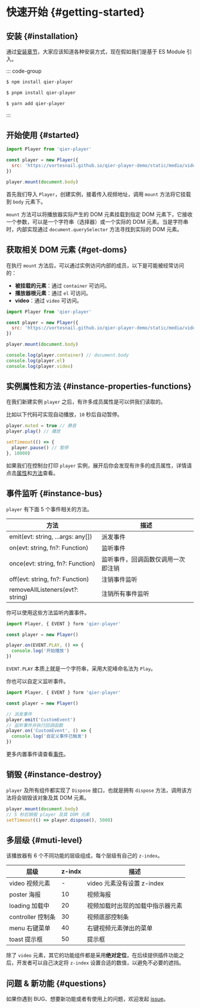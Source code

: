 # 快速开始 {#getting-started}

## 安装 {#installation}

通过[安装章节](./installation)，大家应该知道各种安装方式，现在假如我们是基于 ES Module 引入。

::: code-group

```sh [npm]
$ npm install qier-player
```

```sh [pnpm]
$ pnpm install qier-player
```

```sh [yarn]
$ yarn add qier-player
```

:::

## 开始使用 {#started}

```js
import Player from 'qier-player'

const player = new Player({
  src: 'https://vortesnail.github.io/qier-player-demo/static/media/video480p.d116ba09.mp4',
})

player.mount(document.body)
```

首先我们导入 `Player`，创建实例，接着传入视频地址，调用 `mount` 方法将它挂载到 `body` 元素下。

`mount` 方法可以将播放器实际产生的 DOM 元素挂载到指定 DOM 元素下，它接收一个参数，可以是一个字符串（选择器）或一个实际的 DOM 元素。当是字符串时，内部实现通过 `document.querySelector` 方法寻找到实际的 DOM 元素。

## 获取相关 DOM 元素 {#get-doms}

在执行 `mount` 方法后，可以通过实例访问内部的成员，以下是可能被经常访问的：

- **被挂载的元素**：通过 `container` 可访问。
- **播放器根元素**：通过 `el` 可访问。
- **video**：通过 `video` 可访问。

```js
import Player from 'qier-player'

const player = new Player({
  src: 'https://vortesnail.github.io/qier-player-demo/static/media/video480p.d116ba09.mp4',
})

player.mount(document.body)

console.log(player.container) // document.body
console.log(player.el)
console.log(player.video)
```

## 实例属性和方法 {#instance-properties-functions}

在我们新建实例 `player` 之后，有许多成员属性是可以供我们读取的。

比如以下代码可实现自动播放，`10` 秒后自动暂停。

```js
player.muted = true // 静音
player.play() // 播放

setTimeout(() => {
  player.pause() // 暂停
}, 10000)
```

如果我们在控制台打印 `player` 实例，展开后你会发现有许多的成员属性，详情请点击[属性](../api/properties)和[方法](../api/functions)查看。

## 事件监听 {#instance-bus}

`player` 有下面 5 个事件相关的方法。

| 方法                              | 描述                               |
| --------------------------------- | ---------------------------------- |
| emit(evt: string, ...args: any[]) | 派发事件                           |
| on(evt: string, fn?: Function)    | 监听事件                           |
| once(evt: string, fn?: Function)  | 监听事件，回调函数仅调用一次即注销 |
| off(evt: string, fn?: Function)   | 注销事件监听                       |
| removeAllListeners(evt?: string)  | 注销所有事件监听                   |

你可以使用这些方法监听内置事件。

```js
import Player, { EVENT } form 'qier-player'

const player = new Player()

player.on(EVENT.PLAY, () => {
  console.log('开始播放')
})
```

`EVENT.PLAY` 本质上就是一个字符串，采用大驼峰命名法为 `Play`。

你也可以自定义监听事件。

```js
import Player, { EVENT } form 'qier-player'

const player = new Player()

// 派发事件
player.emit('CustomEvent')
// 监听事件并执行回调函数
player.on('CustomEvent', () => {
  console.log('自定义事件已触发')
})
```

更多内置事件请查看[事件](/zh/api/events)。

## 销毁 {#instance-destroy}

`player` 及所有组件都实现了 `Dispose` 接口，也就是拥有 `dispose` 方法，调用该方法将会销毁该对象及其 DOM 元素。

```js
player.mount(document.body)
// 5 秒后销毁 player 及其 DOM 元素
setTimeout(() => player.dispose(), 5000)
```

## 多层级 {#muti-level}

该播放器有 6 个不同功能的层级组成，每个层级有自己的 `z-index`。

| 层级              | z-indx | 描述                             |
| ----------------- | ------ | -------------------------------- |
| video 视频元素    | -      | video 元素没有设置 z-index       |
| poster 海报       | 10     | 视频海报                         |
| loading 加载中    | 20     | 视频加载时出现的加载中指示器元素 |
| controller 控制条 | 30     | 视频底部控制条                   |
| menu 右键菜单     | 40     | 右键视频元素弹出的菜单           |
| toast 提示框      | 50     | 提示框                           |

除了 `video` 元素，其它的功能组件都是采用**绝对定位**，在后续提供插件功能之后，开发者可以自己决定将 `z-index` 设置合适的数值，以避免不必要的遮挡。

## 问题 & 新功能 {#questions}

如果你遇到 BUG、想要新功能或者有使用上的问题，欢迎发起 [issue](https://github.com/vortesnail/qier-player/issues/new/choose)。
